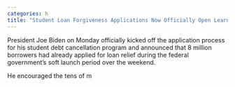 ```yaml
---
categories: h
title: "Student Loan Forgiveness Applications Now Officially Open Learn More"
---
```


President Joe Biden on Monday officially kicked off the application process for his student debt cancellation program and announced that 8 million borrowers had already applied for loan relief during the federal government&#8217;s soft launch period over the weekend. 



He encouraged the tens of m